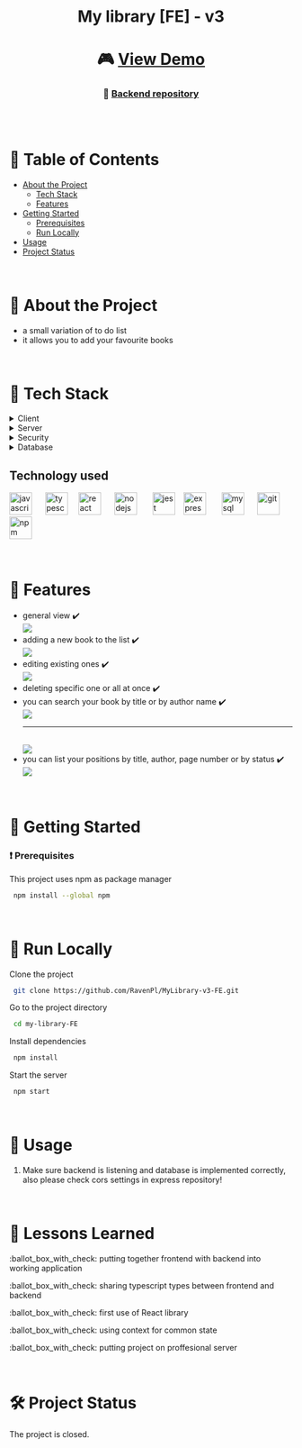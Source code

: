 <div align="center">  
  <h1>My library [FE] - v3</h1>
  
# :video_game: <a href="https://library.networkmanager.pl/books">View Demo</a>
###  :link: <a href="https://github.com/RavenPl/MyLibrary-v3-BE">Backend repository</a>
</div>  
<br/>
<br/>

<!-- Table of Contents -->  

# :notebook_with_decorative_cover: Table of Contents

- [About the Project](#star2-about-the-project)
  * [Tech Stack](#space_invader-tech-stack)
  * [Features](#dart-features)
- [Getting Started](#toolbox-getting-started)
  * [Prerequisites](#heavy_exclamation_mark-prerequisites)
  * [Run Locally](#running-run-locally)
- [Usage](#eyes-usage)
- [Project Status](#hammer_and_wrench-project-status)

<br/>

# :star2: About the Project

* a small variation of to do list
* it allows you to add your favourite books

<br/>

# :space_invader: Tech Stack

<details>  
  <summary>Client</summary>  
  <ul>  
    <li>React</li>  
    <li>Typescript</li>
    <li>Skeleton</li>
  </ul>  
</details>  
<details>  
  <summary>Server</summary>  
  <ul>  
    <li>Express</li>  
    <li>Typescript</li>
  </ul>  
</details>  
<details>  
<summary>Security</summary>  
<ul>  
<li>Helmet</li> 
<li>Express Rate Limit</li>
</ul>  
</details>  
<details>  
<summary>Database</summary>  
  <ul>  
    <li>MySQL</li>  
  </ul>  
</details>  

## Technology used

<p align="left">
<img src="https://raw.githubusercontent.com/devicons/devicon/master/icons/javascript/javascript-original.svg" alt="javascript" width="40" height="40"/> &nbsp;&nbsp;&nbsp;&nbsp;
<img src="https://raw.githubusercontent.com/devicons/devicon/master/icons/typescript/typescript-original.svg" alt="typescript" width="40" height="40"/> &nbsp;&nbsp;&nbsp;
<img src="https://www.vectorlogo.zone/logos/reactjs/reactjs-icon.svg" alt="react" width="40" height="40"/> &nbsp;&nbsp;&nbsp;&nbsp;
<img src="https://raw.githubusercontent.com/devicons/devicon/master/icons/nodejs/nodejs-original-wordmark.svg" alt="nodejs" width="40" height="40"/> &nbsp; &nbsp;&nbsp;&nbsp;
<img src="https://www.vectorlogo.zone/logos/jestjsio/jestjsio-icon.svg" alt="jest" width="40" height="40"/>&nbsp;&nbsp;&nbsp;
<img src="https://raw.githubusercontent.com/github/explore/80688e429a7d4ef2fca1e82350fe8e3517d3494d/topics/express/express.png" alt="express js" height="40"/> &nbsp; &nbsp;&nbsp;&nbsp;
<img src="https://raw.githubusercontent.com/devicons/devicon/master/icons/mysql/mysql-original-wordmark.svg" alt="mysql" width="40" height="40"/> &nbsp; &nbsp;&nbsp;
<img src="https://www.vectorlogo.zone/logos/git-scm/git-scm-icon.svg" alt="git" width="40" height="40"/>&nbsp;&nbsp;&nbsp;
<img src="https://www.vectorlogo.zone/logos/npmjs/npmjs-ar21.svg" alt="npm" width="40" height="40"/>&nbsp;&nbsp;&nbsp;
</p>

<!-- Features -->  

<br/>

# :dart: Features

- general view :heavy_check_mark: <br>
  <img src="./src/utils/images/mainView.jpg"/>
- adding a new book to the list :heavy_check_mark: <br>
  <img src="./src/utils/images/addingBook.jpg"/>
- editing existing ones :heavy_check_mark: <br>
  <img src="./src/utils/images/editBook.jpg"/>
- deleting specific one or all at once :heavy_check_mark:
- you can search your book by title or by author name :heavy_check_mark: <br>
  <img src="./src/utils/images/searchByAuthor.jpg"/> <br> <hr> <br>
  <img src="./src/utils/images/searchByTitle.jpg"/>
- you can list your positions by title, author, page number or by status :heavy_check_mark: <br>
  <img src="./src/utils/images/orderByAuthor.jpg"/>

<br/>

# :toolbox: Getting Started

<!-- Prerequisites -->  

### :heavy_exclamation_mark: Prerequisites

This project uses npm as package manager

```bash  
 npm install --global npm  
```  
<br/>
<!-- Run Locally -->  

# :running: Run Locally

Clone the project

```bash  
 git clone https://github.com/RavenPl/MyLibrary-v3-FE.git
```  

Go to the project directory

```bash  
 cd my-library-FE  
```  

Install dependencies

```bash  
 npm install  
```  

Start the server

```bash  
 npm start  
```  
<br/>
<!-- Usage -->  

# :eyes: Usage

1. Make sure backend is listening and database is implemented correctly, also please check cors settings in express
   repository!

<br/>

# :deciduous_tree: Lessons Learned

<p> :ballot_box_with_check: putting together frontend with backend into working application</p>
<p> :ballot_box_with_check: sharing typescript types between frontend and backend</p>
<p> :ballot_box_with_check: first use of React library</p>
<p> :ballot_box_with_check: using context for common state</p>
<p> :ballot_box_with_check: putting project on proffesional server </p>

<br/>

# :hammer_and_wrench: Project Status

The project is closed.
